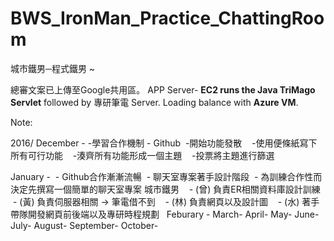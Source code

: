 ﻿# BWS_IronMan_Practice_ChattingRoom
城市鐵男─程式鐵男 ~


總審文案已上傳至Google共用區。
APP Server- **EC2 runs the Java TriMago Servlet** followed by 專研筆電 Server. Loading balance with **Azure VM**.


Note:

2016/
December -
  -學習合作機制 - Github
  -開始功能發散
    -使用便條紙寫下所有可行功能
    -湊齊所有功能形成一個主題
    -投票將主題進行篩選

January - 
  - Github合作漸漸流暢
  - 聊天室專案著手設計階段
  - 為訓練合作性而決定先撰寫一個簡單的聊天室專案 城市鐵男
    - (曾) 負責ER相關資料庫設計訓練
    - (黃) 負責伺服器相關 -> 筆電借不到
    - (林) 負責網頁以及設計圖
    - (水) 著手帶隊開發網頁前後端以及專研時程規劃
  
Feburary -
March-
April-
May-
June-
July-
August-
September-
October-
